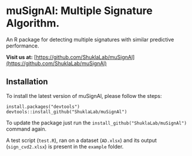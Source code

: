 # muSignAl: Multiple Signature Algorithm.
An R package for detecting multiple signatures with similar predictive performance.

**Visit us at:** [https://github.com/ShuklaLab/muSignAl](https://github.com/ShuklaLab/muSignAl)

## Installation

To install the latest version of muSignAl, please follow the steps:

```
install.packages("devtools")
devtools::install_github("ShuklaLab/muSignAl")
```

To update the package just run the `install_github("ShuklaLab/muSignAl")` command again.

A test script (`test.R`), ran on a dataset (`AD.xlsx`) and its output (`sign_cvd2.xlsx`) is present in the `example` folder.
